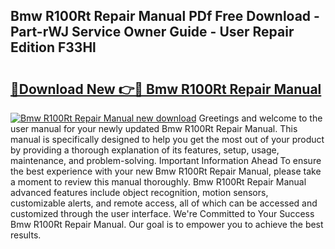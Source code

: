 ## Bmw R100Rt Repair Manual PDf Free Download - Part-rWJ Service Owner Guide - User Repair Edition F33Hl

# <h2><a href="http://bc7380.oget.top/?id=Bmw+R100Rt+Repair+Manual">🔗Download New 👉🔴 Bmw R100Rt Repair Manual</a></h2>

[![Bmw R100Rt Repair Manual new download](https://i.imgur.com/5g1atiW.png)](http://bc7380.oget.top/?id=Bmw+R100Rt+Repair+Manual)
Greetings and welcome to the user manual for your newly updated Bmw R100Rt Repair Manual. This manual is specifically designed to help you get the most out of your product by providing a thorough explanation of its features, setup, usage, maintenance, and problem-solving. Important Information Ahead To ensure the best experience with your new Bmw R100Rt Repair Manual, please take a moment to review this manual thoroughly. Bmw R100Rt Repair Manual advanced features include object recognition, motion sensors, customizable alerts, and remote access, all of which can be accessed and customized through the user interface. We're Committed to Your Success Bmw R100Rt Repair Manual. Our goal is to empower you to achieve the best results.
